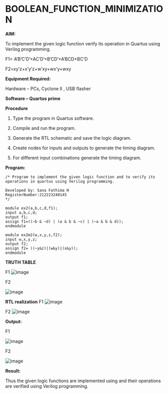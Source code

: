 # BOOLEAN_FUNCTION_MINIMIZATION

**AIM:**

To implement the given logic function verify its operation in Quartus using Verilog programming.

F1= A’B’C’D’+AC’D’+B’CD’+A’BCD+BC’D 

F2=xy’z+x’y’z+w’xy+wx’y+wxy

**Equipment Required:**

Hardware – PCs, Cyclone II , USB flasher

**Software – Quartus prime**

**Procedure**

1.	Type the program in Quartus software.

2.	Compile and run the program.

3.	Generate the RTL schematic and save the logic diagram.

4.	Create nodes for inputs and outputs to generate the timing diagram.

5.	For different input combinations generate the timing diagram.


**Program:**

```
/* Program to implement the given logic function and to verify its operations in quartus using Verilog programming. 

Developed by: Sana Fathima H
RegisterNumber:212223240145
*/
```
```
module ex2(a,b,c,d,f1);
input a,b,c,d;
output f1;
assign f1=((~b & ~d) | (a & b & ~c) | (~a & b & d));
endmodule

```
```
module ex2m2(w,x,y,z,f2);
input w,x,y,z;
output f2;
assign f2= ((~y&z)|(w&y)|(x&y));
endmodule
```
**TRUTH TABLE**

F1
![image](https://github.com/user-attachments/assets/16141df2-8a17-4b47-b43d-188b529b9882)

F2

![image](https://github.com/user-attachments/assets/c6fb255d-6c5a-4243-a410-f8e7bfb9e430)




**RTL realization**
F1
![image](https://github.com/user-attachments/assets/f031e34e-340b-46b6-b7bd-835956e6cb71)

F2
![image](https://github.com/user-attachments/assets/2b6ece49-d879-47e9-884c-3f7daf819025)



**Output:**

F1

![image](https://github.com/user-attachments/assets/6ecfa4a0-21eb-4de0-a2f7-9faf0cef6a6c)

F2

![image](https://github.com/user-attachments/assets/d100cb75-9733-40d1-8866-99ab1b092249)






**Result:**

Thus the given logic functions are implemented using and their operations are verified using Verilog programming.


